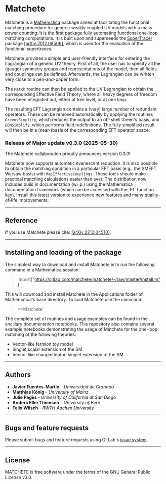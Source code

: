 # Matchete

Matchete is a [Mathematica](https://www.wolfram.com/mathematica/resources/) package aimed at facilitating the functional matching procedure for generic weakly coupled UV models with a mass power counting. It is the first package fully automating functional one-loop matching computations. It is built upon and superseeds the [SuperTracer](https://gitlab.com/supertracer/supertracer) package [\[arXiv:2012.08506\]](https://arxiv.org/abs/2012.08506), which is used for the evaluation of the functional supertraces.

Matchete provides a simple and user-friendly interface for entering the Lagrangian of a generic UV theory. First of all, the user has to specify all the (gauge) symmetry groups and representations of the model, then all fields and couplings can be defined. Afterwards, the Lagrangian can be written very close to a pen-and-paper form.

The `Match` routine can then be applied to the UV Lagrangian to obtain the corresponding Effective Field Theory, where all heavy degrees of freedom have been integrated out, either at tree level, or at one loop.

The resulting EFT Lagrangian contains a (very) large number of redundant operators. These can be removed automatically by applying the routines `GreensSimplify`, which reduces the output to an off-shell Green's basis, and `EOMSimplify`, which performs field redefinitions. The fully simplified result will then be in a (near-)basis of the corresponding EFT operator space.


### Release of Major update v0.3.0 (2025-05-30)

The Matchete collaboration proudly announces version 0.3.0!

Matchete now supports automatic evanescent reduction. It is also possible to obtain the matching condition in a particular EFT basis (e.g., the SMEFT Warsaw basis) with `MapEffectiveCouplings`. These tools should make practical matching calculations easier than ever. The distribution now includes build in documentation (w.i.p.) using the Mathematica documentation framework (which can be accessed with the \`F1\` function key). Install this latest version to experience new features and many quality-of-life improvements.

---

## Reference

If you use Matchete please cite: [\[arXiv:2212.04510\]](https://arxiv.org/abs/2212.04510).

---

## Installing and loading of the package

The simplest way to download and install Matchete is to run the following command in a Mathematica session:

> Import["https://gitlab.com/matchete/matchete/-/raw/master/install.m"]

This will download and install Matchete in the Applications folder of Mathematica's base directory. To load Matchete use the command:

> <<Matchete\`

The complete set of routines and usage examples can be found in the ancillary documentation notebooks. This repository also contains several example notebooks demonstrating the usage of Matchete for the one-loop matching of the following theories:
* Vector-like fermion toy model
* Singlet scalar extension of the SM
* Vector-like charged lepton singlet extension of the SM

---

## Authors

* **Javier Fuentes-Martín** - *Universidad de Granada*
* **Matthias König** - *University of Mainz*
* **Julie Pagès** - *University of California at San Diego*
* **Anders Eller Thomsen** - *University of Bern*
* **Felix Wilsch** - *RWTH Aachen University*

---

## Bugs and feature requests

Please submit bugs and feature requests using GitLab's [issue system](https://gitlab.com/matchete/matchete/-/issues).

---

## License

MATCHETE is free software under the terms of the GNU General Public License v3.0.

<!-- ---

## Acknowledgments

We thank José Santiago for his help with the cross-checks of the vector-like lepton example using matchmakereft. -->


<!-- # just-the-docs-template

This is a *bare-minimum* template to create a [Jekyll] site that:

- uses the [Just the Docs] theme;
- can be built and published on [GitHub Pages];
- can be built and previewed locally, and published on other platforms.

More specifically, the created site:

- uses a gem-based approach, i.e. uses a `Gemfile` and loads the `just-the-docs` gem;
- uses the [GitHub Pages / Actions workflow] to build and publish the site on GitHub Pages.

To get started with creating a site, simply:

1. click "[use this template]" to create a GitHub repository
2. go to Settings > Pages > Build and deployment > Source, and select GitHub Actions

If you want to maintain your docs in the `docs` directory of an existing project repo, see [Hosting your docs from an existing project repo](#hosting-your-docs-from-an-existing-project-repo).

After completing the creation of your new site on GitHub, update it as needed:

## Replace the content of the template pages

Update the following files to your own content:

- `index.md` (your new home page)
- `README.md` (information for those who access your site repo on GitHub)

## Changing the version of the theme and/or Jekyll

Simply edit the relevant line(s) in the `Gemfile`.

## Adding a plugin

The Just the Docs theme automatically includes the [`jekyll-seo-tag`] plugin.

To add an extra plugin, you need to add it in the `Gemfile` *and* in `_config.yml`. For example, to add [`jekyll-default-layout`]:

- Add the following to your site's `Gemfile`:

  ```ruby
  gem "jekyll-default-layout"
  ```

- And add the following to your site's `_config.yml`:

  ```yaml
  plugins:
    - jekyll-default-layout
  ```

Note: If you are using a Jekyll version less than 3.5.0, use the `gems` key instead of `plugins`.

## Publishing your site on GitHub Pages

1.  If your created site is `YOUR-USERNAME/YOUR-SITE-NAME`, update `_config.yml` to:

    ```yaml
    title: YOUR TITLE
    description: YOUR DESCRIPTION
    theme: just-the-docs

    url: https://YOUR-USERNAME.github.io/YOUR-SITE-NAME

    aux_links: # remove if you don't want this link to appear on your pages
      Template Repository: https://github.com/YOUR-USERNAME/YOUR-SITE-NAME
    ```

2.  Push your updated `_config.yml` to your site on GitHub.

3.  In your newly created repo on GitHub:
    - go to the `Settings` tab -> `Pages` -> `Build and deployment`, then select `Source`: `GitHub Actions`.
    - if there were any failed Actions, go to the `Actions` tab and click on `Re-run jobs`.

## Building and previewing your site locally

Assuming [Jekyll] and [Bundler] are installed on your computer:

1.  Change your working directory to the root directory of your site.

2.  Run `bundle install`.

3.  Run `bundle exec jekyll serve` to build your site and preview it at `localhost:4000`.

    The built site is stored in the directory `_site`.

## Publishing your built site on a different platform

Just upload all the files in the directory `_site`.

## Customization

You're free to customize sites that you create with this template, however you like!

[Browse our documentation][Just the Docs] to learn more about how to use this theme.

## Hosting your docs from an existing project repo

You might want to maintain your docs in an existing project repo. Instead of creating a new repo using the [just-the-docs template](https://github.com/just-the-docs/just-the-docs-template), you can copy the template files into your existing repo and configure the template's Github Actions workflow to build from a `docs` directory. You can clone the template to your local machine or download the `.zip` file to access the files.

### Copy the template files

1.  Create a `.github/workflows` directory at your project root if your repo doesn't already have one. Copy the `pages.yml` file into this directory. GitHub Actions searches this directory for workflow files.

2.  Create a `docs` directory at your project root and copy all remaining template files into this directory.

### Modify the GitHub Actions workflow

The GitHub Actions workflow that builds and deploys your site to Github Pages is defined by the `pages.yml` file. You'll need to edit this file to that so that your build and deploy steps look to your `docs` directory, rather than the project root.

1.  Set the default `working-directory` param for the build job.

    ```yaml
    build:
      runs-on: ubuntu-latest
      defaults:
        run:
          working-directory: docs
    ```

2.  Set the `working-directory` param for the Setup Ruby step.

    ```yaml
    - name: Setup Ruby
        uses: ruby/setup-ruby@v1
        with:
          ruby-version: '3.3'
          bundler-cache: true
          cache-version: 0
          working-directory: '${{ github.workspace }}/docs'
    ```

3.  Set the path param for the Upload artifact step:

    ```yaml
    - name: Upload artifact
        uses: actions/upload-pages-artifact@v3
        with:
          path: docs/_site/
    ```

4.  Modify the trigger so that only changes within the `docs` directory start the workflow. Otherwise, every change to your project (even those that don't affect the docs) would trigger a new site build and deploy.

    ```yaml
    on:
      push:
        branches:
          - "main"
        paths:
          - "docs/**"
    ```

## Licensing and Attribution

This repository is licensed under the [MIT License]. You are generally free to reuse or extend upon this code as you see fit; just include the original copy of the license (which is preserved when you "make a template"). While it's not necessary, we'd love to hear from you if you do use this template, and how we can improve it for future use!

The deployment GitHub Actions workflow is heavily based on GitHub's mixed-party [starter workflows]. A copy of their MIT License is available in [actions/starter-workflows].

----

[^1]: [It can take up to 10 minutes for changes to your site to publish after you push the changes to GitHub](https://docs.github.com/en/pages/setting-up-a-github-pages-site-with-jekyll/creating-a-github-pages-site-with-jekyll#creating-your-site).

[Jekyll]: https://jekyllrb.com
[Just the Docs]: https://just-the-docs.github.io/just-the-docs/
[GitHub Pages]: https://docs.github.com/en/pages
[GitHub Pages / Actions workflow]: https://github.blog/changelog/2022-07-27-github-pages-custom-github-actions-workflows-beta/
[Bundler]: https://bundler.io
[use this template]: https://github.com/just-the-docs/just-the-docs-template/generate
[`jekyll-default-layout`]: https://github.com/benbalter/jekyll-default-layout
[`jekyll-seo-tag`]: https://jekyll.github.io/jekyll-seo-tag
[MIT License]: https://en.wikipedia.org/wiki/MIT_License
[starter workflows]: https://github.com/actions/starter-workflows/blob/main/pages/jekyll.yml
[actions/starter-workflows]: https://github.com/actions/starter-workflows/blob/main/LICENSE -->
